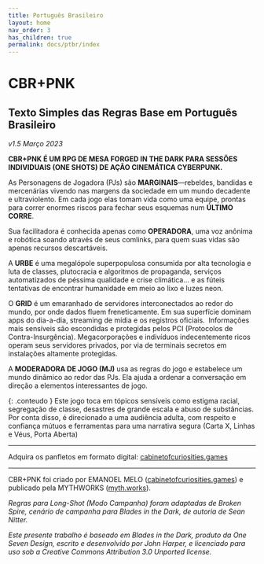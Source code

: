 ```yaml
---
title: Português Brasileiro
layout: home
nav_order: 3
has_children: true
permalink: docs/ptbr/index
---
```

# CBR+PNK

## Texto Simples das Regras Base em Português Brasileiro
_v1.5 Março 2023_

**CBR+PNK É UM RPG DE MESA FORGED IN THE DARK PARA SESSÕES INDIVIDUAIS (ONE SHOTS) DE AÇÃO CINEMÁTICA CYBERPUNK.**

As Personagens de Jogadora (PJs) são **MARGINAIS**—rebeldes, bandidas e mercenárias vivendo nas margens da sociedade em um mundo decadente e ultraviolento. Em cada jogo elas tomam vida como uma equipe, prontas para correr enormes riscos para fechar seus esquemas num **ÚLTIMO CORRE**.

Sua facilitadora é conhecida apenas como **OPERADORA**, uma voz anônima e robótica soando através de seus comlinks, para quem suas vidas são apenas recursos descartáveis.

A **URBE** é uma megalópole superpopulosa consumida por alta tecnologia e luta de classes, plutocracia e algoritmos de propaganda, serviços automatizados de péssima qualidade e crise climática… e as fúteis tentativas de encontrar humanidade em meio ao lixo e luzes neon.

O **GRID** é um emaranhado de servidores interconectados ao redor do mundo, por onde dados fluem freneticamente. Em sua superfície dominam apps do dia-a-dia, streaming de mídia e os registros oficiais.  Informações mais sensíveis são escondidas e protegidas pelos PCI (Protocolos de Contra-Insurgência). Megacorporações e indivíduos indecentemente ricos operam seus servidores privados, por via de terminais secretos em instalações altamente protegidas.

A **MODERADORA DE JOGO (MJ)** usa as regras do jogo e estabelece um mundo dinâmico ao redor das PJs. Ela ajuda a ordenar a conversação em direção a elementos interessantes de jogo.

{: .conteudo }
Este jogo toca em tópicos sensíveis como estigma racial, segregação de classe, desastres de grande escala e abuso de substâncias. Por conta disso, é direcionado a uma audiência adulta, com respeito e confiança mútuos e ferramentas para uma narrativa segura (Carta X, Linhas e Véus, Porta Aberta)

* * *

Adquira os panfletos em formato digital: [cabinetofcuriosities.games](https://cabinetofcuriosities.games)

* * *

CBR+PNK foi criado por EMANOEL MELO ([cabinetofcuriosities.games](https://cabinetofcuriosities.games)) e publicado pela MYTHWORKS ([myth.works](https://myth.works)).

_Regras para Long-Shot (Modo Campanha) foram adaptadas de Broken Spire, cenário de campanha para Blades in the Dark, de autoria de Sean Nitter._

_Este presente trabalho é baseado em Blades in the Dark, produto da One Seven Design, escrito e desenvolvido por John Harper, e licenciado para uso sob a Creative Commons Attribution 3.0 Unported license._